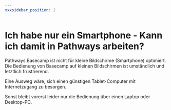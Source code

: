 ```yaml
---
xxxsidebar_position: 2
---
```


# Ich habe nur ein Smartphone - Kann ich damit in Pathways arbeiten?

Pathways Basecamp ist nicht für kleine Bildschirme (Smartphone) optimiert. Die Bedienung von Basecamp auf kleinen Bildschirmen ist umständlich und letztlich frustrierend.

Eine Ausweg wäre, sich einen günstigen Tablet-Computer mit Internetzugang zu besorgen.

Sonst bleibt vorerst leider nur die Bedienung über einen Laptop oder Desktop-PC.

